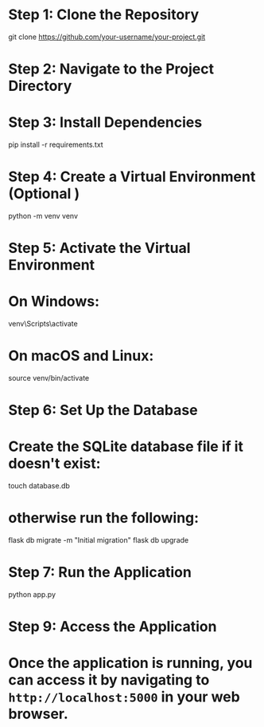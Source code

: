 # Step 1: Clone the Repository
git clone https://github.com/your-username/your-project.git

# Step 2: Navigate to the Project Directory

# Step 3: Install Dependencies
pip install -r requirements.txt

# Step 4: Create a Virtual Environment (Optional )
python -m venv venv

# Step 5: Activate the Virtual Environment
# On Windows:
venv\Scripts\activate
# On macOS and Linux:
source venv/bin/activate

# Step 6: Set Up the Database
# Create the SQLite database file if it doesn't exist:
touch database.db

# otherwise run the following:
flask db migrate -m "Initial migration"
flask db upgrade

# Step 7: Run the Application
python app.py

# Step 9: Access the Application
# Once the application is running, you can access it by navigating to `http://localhost:5000` in your web browser.